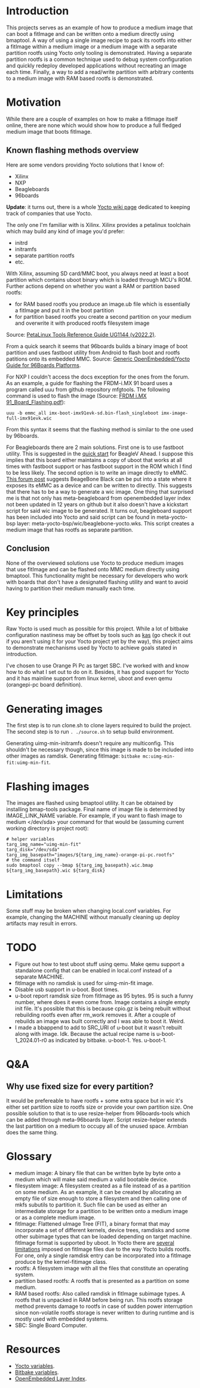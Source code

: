 # Introduction

This projects serves as an example of how to produce a medium image that can boot a fitImage and can be written onto a medium directly using bmaptool. A way of using a single image recipe to pack its rootfs into either a fitImage within a medium image or a medium image with a separate partition rootfs using Yocto only tooling is demonstrated. Having a separate partition rootfs is a common technique used to debug system configuration and quickly redeploy developed applications without recreating an image each time. Finally, a way to add a read/write partition with arbitrary contents to a medium image with RAM based rootfs is demonstrated.

# Motivation

While there are a couple of examples on how to make a fitImage itself online, there are none which would show how to produce a full fledged medium image that boots fitImage.

## Known flashing methods overview

Here are some vendors providing Yocto solutions that I know of:
 - Xilinx
 - NXP
 - Beagleboards
 - 96boards

**Update**: it turns out, there is a whole [Yocto wiki page](https://wiki.yoctoproject.org/wiki/Project_Users) dedicated to keeping track of companies that use Yocto.

The only one I'm familiar with is Xilinx. Xilinx provides a petalinux toolchain which may build any kind of image you'd prefer:
 - initrd
 - initramfs
 - separate partition rootfs
 - etc.

With Xilinx, assuming SD card/MMC boot, you always need at least a boot partition which contains uboot binary which is loaded through MCU's ROM. Further actions depend on whether you want a RAM or partition based rootfs:
 - for RAM based rootfs you produce an image.ub file which is essentially a fitImage and put it in the boot partition
 - for partition based rootfs you create a second partition on your medium and overwrite it with produced rootfs filesystem image

Source: [PetaLinux Tools Reference Guide UG1144 (v2022.2)](https://www.xilinx.com/support/documents/sw_manuals/xilinx2022_2/ug1144-petalinux-tools-reference-guide.pdf).

From a quick search it seems that 96boards builds a binary image of boot partition and uses fastboot utility from Android to flash boot and rootfs patitions onto its embedded MMC. Source: [Generic OpenEmbedded/Yocto Guide for 96Boards Platforms](https://www.96boards.org/documentation/consumer/guides/open_embedded.md.html).

For NXP I couldn't access the docs exception for the ones from the forum. As an example, a guide for flashing the FRDM-i.MX 91 board uses a program called uuu from github repository mfgtools. The following command is used to flash the image (Source: [FRDM i.MX 91_Board_Flashing.pdf](https://community.nxp.com/pwmxy87654/attachments/pwmxy87654/FRDM-Training/29/1/FRDM%20i.MX%2091_Board_Flashing.pdf)):
```
uuu -b emmc_all imx-boot-imx91evk-sd.bin-flash_singleboot imx-image-full-imx91evk.wic
```

From this syntax it seems that the flashing method is similar to the one used by 96boards.

For Beagleboards there are 2 main solutions. First one is to use fastboot utility. This is suggested in the [quick start](https://docs.beagleboard.org/boards/beaglev/ahead/02-quick-start.html) for BeagleV Ahead. I suppose this implies that this board either maintains a copy of uboot that works at all times with fastboot support or has fastboot support in the ROM which I find to be less likely. The second option is to write an image directly to eMMC. [This forum post](https://forum.beagleboard.org/t/flashing-bbb-emmc-with-yocto-image/32197) suggests BeageBone Black can be put into a state where it exposes its eMMC as a device and can be written to directly. This suggests that there has to be a way to generate a wic image. One thing that surprised me is that not only has meta-beagleboard from openembedded layer index not been updated in 12 years on github but it also doesn't have a kickstart script for said wic image to be generated. It turns out, beagleboard support has been included into Yocto and said script can be found in meta-yocto-bsp layer: meta-yocto-bsp/wic/beaglebone-yocto.wks. This script creates a medium image that has rootfs as separate partition.

## Conclusion

None of the overviewed solutions use Yocto to produce medium images that use fitImage and can be flashed onto MMC medium directly using bmaptool. This functionality might be necessary for developers who work with boards that don't have a designated flashing utility and want to avoid having to partition their medium manually each time.

# Key principles

Raw Yocto is used much as possible for this project. While a lot of bitbake configuration nastiness may be offset by tools such as [kas](https://github.com/siemens/kas) (go check it out if you aren't using it for your Yocto project yet by the way), this project aims to demonstrate mechanisms used by Yocto to achieve goals stated in introduction.

I've chosen to use Orange Pi Pc as target SBC. I've worked with and know how to do what I set out to do on it. Besides, it has good support for Yocto and it has mainline support from linux kernel, uboot and even qemu (orangepi-pc board definition).

# Generating images

The first step is to run clone.sh to clone layers required to build the project. The second step is to run `. ./source.sh` to setup build environment.

Generating uimg-min-initramfs doesn't require any multiconfig. This shouldn't be necessary though, since this image is made to be included into other images as ramdisk.
Generating fitImage: `bitbake mc:uimg-min-fit:uimg-min-fit`.

# Flashing images

The images are flashed using bmaptool utility. It can be obtained by installing bmap-tools package. Final name of image file is determined by IMAGE_LINK_NAME variable. For example, if you want to flash image <uimg-min-fit> to medium </dev/sda> your command for that would be (assuming current working directory is project root):
```
# helper variables
targ_img_name="uimg-min-fit"
targ_disk="/dev/sda"
targ_img_basepath="images/${targ_img_name}-orange-pi-pc.rootfs"
# the command itself
sudo bmaptool copy --bmap ${targ_img_basepath}.wic.bmap ${targ_img_basepath}.wic ${targ_disk}
```

# Limitations

Some stuff may be broken when changing local.conf variables. For example, changing the MACHINE without manually cleaning up deploy artifacts may result in errors.

# TODO

 - Figure out how to test uboot stuff using qemu. Make qemu support a standalone config that can be enabled in local.conf instead of a separate MACHINE.
 - fitImage with no ramdisk is used for uimg-min-fit image.
 - Disable usb support in u-boot. Boot times.
 - u-boot report ramdisk size from fitImage as 95 bytes. 95 is such a funny number, where does it even come from. Image contains a single empty init file. It's possible that this is because cpio.gz is being rebuilt without rebuilding rootfs even after rm_work removes it. After a couple of rebuilds an image was built correctly and I was able to boot it. Weird.
 - I made a bbappend to add to SRC_URI of u-boot but it wasn't rebuilt along with image. Idk. Because the actual recipe name is u-boot-1_2024.01-r0 as indicated by bitbake. u-boot-1. Yes. u-boot-1.

# Q&A

## Why use fixed size for every partition?

It would be prefereable to have rootfs + some extra space but in wic it's either set partition size to rootfs size or provide your own partition size. One possible solution to that is to use resize-helper from 96boards-tools which can be added through meta-96boards layer. Script resize-helper extends the last partition on a medium to occupy all of the unused space. Armbian does the same thing.

# Glossary

 - medium image: A binary file that can be written byte by byte onto a medium which will make said medium a valid bootable device.
 - filesystem image: A filesystem created as a file instead of as a partition on some medium. As an example, it can be created by allocating an empty file of size enough to store a filesystem and then calling one of mkfs subutils to partition it. Such file can be used as either an intermediate storage for a partition to be written onto a medium image or as a complete medium image.
 - fitImage: Flattened uImage Tree (FIT), a binary format that may incorporate a set of different kernels, device trees, ramdisks and some other subimage types that can be loaded depending on target machine. fitImage format is supported by uboot. In Yocto there are [several limitations](https://docs.yoctoproject.org/ref-manual/classes.html#kernel-fitimage) imposed on fitImage files due to the way Yocto builds rootfs. For one, only a single ramdisk entry can be incorporated into a fitImage produce by the kernel-fitimage class.
 - rootfs: A filesystem image with all the files that constitute an operating system.
 - partition based rootfs: A rootfs that is presented as a partition on some medium.
 - RAM based rootfs: Also called ramdisk in fitImage subimage types. A rootfs that is unpacked in RAM before being run. This rootfs storage method prevents damage to rootfs in case of sudden power interruption since non-volatile rootfs storage is never written to during runtime and is mostly used with embedded systems.
 - SBC: Single Board Computer.

# Resources

 - [Yocto variables](https://docs.yoctoproject.org/next/ref-manual/variables.html).
 - [Bitbake variables](https://docs.yoctoproject.org/bitbake/dev/bitbake-user-manual/bitbake-user-manual-ref-variables.html).
 - [OpenEmbedded Layer Index](https://layers.openembedded.org/layerindex/branch/master/layers/).
